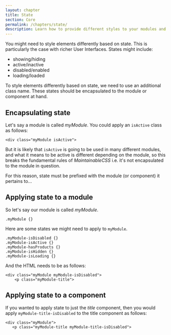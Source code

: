 ```yaml
---
layout: chapter
title: State
section: Core
permalink: /chapters/state/
description: Learn how to provide different styles to your modules and components based on state, such as showing, hiding and loading.
---
```


You might need to style elements differently based on state. This is particularly the case with richer User Interfaces. States might include:

- showing/hiding
- active/inactive
- disabled/enabled
- loading/loaded

To style elements differently based on state, we need to use an additional class name. These states should be encapsulated to the module or component at hand.

## Encapsulating state

Let's say a module is called *myModule*. You could apply an `isActive` class as follows:

	<div class="myModule isActive">

But it is likely that `isActive` is going to be used in many different modules, and what it means to be active is different depending on the module, so this breaks the fundamental rules of *MaintainableCSS* i.e. it's not encapsulated to the module in question.

For this reason, state must be prefixed with the module (or component) it pertains to...

## Applying state to a module

So let's say our module is called *myModule*.

	.myModule {}

Here are some states we might need to apply to `myModule`.

	.myModule-isDisabled {}
	.myModule-isActive {}
	.myModule-hasProducts {}
	.myModule-isHidden {}
	.myModule-isLoading {}

And the HTML needs to be as follows:

	<div class="myModule myModule-isDisabled">
	    <p class="myModule-title">

## Applying state to a component

If you wanted to apply state to just the *title* component, then you would apply `myModule-title-isDisabled` to the title component as follows:

	<div class="myModule">
       <p class="myModule-title myModule-title-isDisabled">
